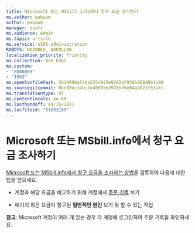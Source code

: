 ```yaml
---
title: Microsoft 또는 MSbill.info에서 청구 요금 조사하기
ms.author: pebaum
author: pebaum
manager: scotv
ms.audience: Admin
ms.topic: article
ms.service: o365-administration
ROBOTS: NOINDEX, NOFOLLOW
localization_priority: Priority
ms.collection: Adm_O365
ms.custom:
- "8000008"
- "1993"
ms.openlocfilehash: 3b1409ba54da2354933e9202af9501868d9b1c90
ms.sourcegitcommit: 8bc60ec34bc1e40685e3976576e04a2623f63a7c
ms.translationtype: HT
ms.contentlocale: ko-KR
ms.lasthandoff: 04/15/2021
ms.locfileid: "51833189"
---
```

# <a name="investigate-a-billing-charge-from-microsoft-or-msbill-dot-info"></a>Microsoft 또는 MSbill.info에서 청구 요금 조사하기

[Microsoft 또는 MSbill.info에서 청구 요금을 조사하는 방법](https://support.microsoft.com/help/10623/microsoft-account-investigate-billing-charge)을 검토하여 다음에 대한 팁을 얻으세요. 

- 계정과 해당 요금을 비교하기 위해 계정에서 [주문 기록](https://account.microsoft.com/billing/orders/) 보기

- 예기치 않은 요금이 청구된 **일반적인 원인** 보기 및 할 수 있는 작업

**참고**: Microsoft 계정이 여러 개 있는 경우 각 계정에 로그인하여 주문 기록을 확인하세요.
